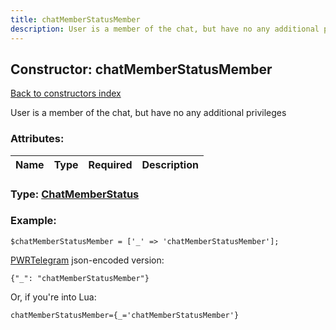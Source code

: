 ```yaml
---
title: chatMemberStatusMember
description: User is a member of the chat, but have no any additional privileges
---
```

## Constructor: chatMemberStatusMember  
[Back to constructors index](index.md)



User is a member of the chat, but have no any additional privileges

### Attributes:

| Name     |    Type       | Required | Description |
|----------|---------------|----------|-------------|



### Type: [ChatMemberStatus](../types/ChatMemberStatus.md)


### Example:

```
$chatMemberStatusMember = ['_' => 'chatMemberStatusMember'];
```  

[PWRTelegram](https://pwrtelegram.xyz) json-encoded version:

```
{"_": "chatMemberStatusMember"}
```


Or, if you're into Lua:  


```
chatMemberStatusMember={_='chatMemberStatusMember'}

```


